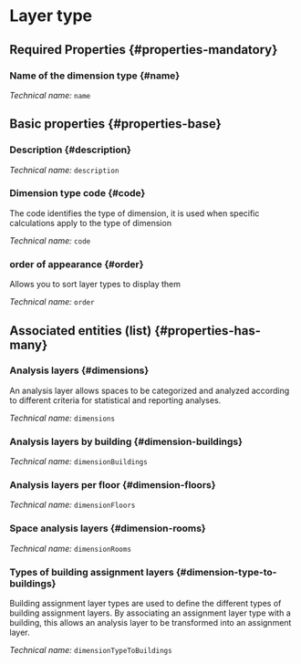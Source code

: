# Layer type
<!--- THIS FILE IS GENERATED PLEASE DO NOT EDIT IT DIRECTLY --->



<OH code="dimensionType"/>




## Required Properties {#properties-mandatory}
    
### Name of the dimension type {#name}



*Technical name:* ```name```
<PH code="dimensionType:name"/>

    


## Basic properties {#properties-base}
    
### Description {#description}



*Technical name:* ```description```
<PH code="dimensionType:description"/>

### Dimension type code {#code}

The code identifies the type of dimension, it is used when specific calculations apply to the type of dimension

*Technical name:* ```code```
<PH code="dimensionType:code"/>

### order of appearance {#order}

Allows you to sort layer types to display them

*Technical name:* ```order```
<PH code="dimensionType:order"/>

    



## Associated entities (list) {#properties-has-many}

### Analysis layers {#dimensions}

An analysis layer allows spaces to be categorized and analyzed according to different criteria for statistical and reporting analyses.

*Technical name:* ```dimensions```
<PH code="dimensionType:dimensions"/>

### Analysis layers by building {#dimension-buildings}



*Technical name:* ```dimensionBuildings```
<PH code="dimensionType:dimensionBuildings"/>

### Analysis layers per floor {#dimension-floors}



*Technical name:* ```dimensionFloors```
<PH code="dimensionType:dimensionFloors"/>

### Space analysis layers {#dimension-rooms}



*Technical name:* ```dimensionRooms```
<PH code="dimensionType:dimensionRooms"/>

### Types of building assignment layers {#dimension-type-to-buildings}

Building assignment layer types are used to define the different types of building assignment layers. By associating an assignment layer type with a building, this allows an analysis layer to be transformed into an assignment layer.

*Technical name:* ```dimensionTypeToBuildings```
<PH code="dimensionType:dimensionTypeToBuildings"/>




